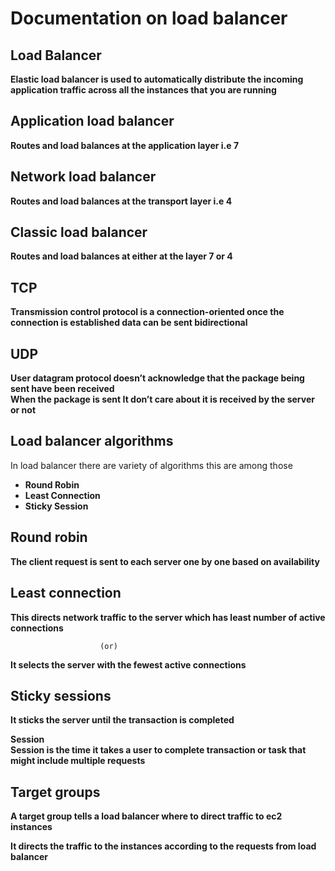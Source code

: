 # Documentation on load balancer
## Load Balancer
**Elastic load balancer is used to automatically distribute the incoming application traffic across all the instances that you are running**

## Application load balancer
**Routes and load balances at the application layer i.e 7** 

## Network load balancer 
**Routes and load balances at the transport layer i.e 4**

## Classic load balancer 
**Routes and load balances at either at the layer 7 or 4**

## TCP
**Transmission control protocol is a connection-oriented once the connection is established data can be sent bidirectional**  

## UDP
**User datagram protocol doesn’t acknowledge that the package being sent have been received**<br/> 
**When the package is sent It don’t care about it is received by the server or not**


## Load balancer algorithms 
In load balancer there are variety of algorithms this are among those

- **Round Robin**
- **Least Connection**
- **Sticky Session**

## Round robin
**The client request is sent to each server one by one based on availability**

## Least connection 
**This directs network traffic to the server which has least number of active connections** 

 						(or)
**It selects the server with the fewest active connections**

## Sticky sessions 

**It sticks the server until the transaction is completed** 

**Session**<br/>
**Session is the time it takes a user to complete transaction or task that might include multiple requests**

## Target groups
**A target group tells a load balancer where to direct traffic to ec2 instances** 

**It directs the traffic to the instances according to the requests from load balancer** 


